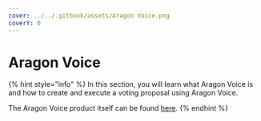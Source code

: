 ```yaml
---
cover: ../../.gitbook/assets/Aragon Voice.png
coverY: 0
---
```


# Aragon Voice

{% hint style="info" %}
In this section, you will learn what Aragon Voice is and how to create and execute a voting proposal using Aragon Voice.



The Aragon Voice product itself can be found [here](https://voice.aragon.org/).
{% endhint %}
